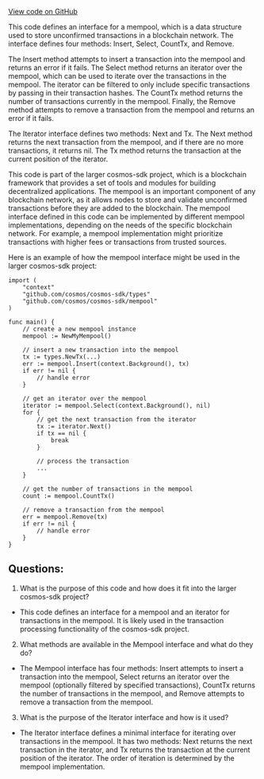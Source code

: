 [View code on GitHub](https://github.com/cosmos/cosmos-sdk/blob/main/types/mempool/mempool.go)

This code defines an interface for a mempool, which is a data structure used to store unconfirmed transactions in a blockchain network. The interface defines four methods: Insert, Select, CountTx, and Remove. 

The Insert method attempts to insert a transaction into the mempool and returns an error if it fails. The Select method returns an iterator over the mempool, which can be used to iterate over the transactions in the mempool. The iterator can be filtered to only include specific transactions by passing in their transaction hashes. The CountTx method returns the number of transactions currently in the mempool. Finally, the Remove method attempts to remove a transaction from the mempool and returns an error if it fails.

The Iterator interface defines two methods: Next and Tx. The Next method returns the next transaction from the mempool, and if there are no more transactions, it returns nil. The Tx method returns the transaction at the current position of the iterator.

This code is part of the larger cosmos-sdk project, which is a blockchain framework that provides a set of tools and modules for building decentralized applications. The mempool is an important component of any blockchain network, as it allows nodes to store and validate unconfirmed transactions before they are added to the blockchain. The mempool interface defined in this code can be implemented by different mempool implementations, depending on the needs of the specific blockchain network. For example, a mempool implementation might prioritize transactions with higher fees or transactions from trusted sources. 

Here is an example of how the mempool interface might be used in the larger cosmos-sdk project:

```
import (
    "context"
    "github.com/cosmos/cosmos-sdk/types"
    "github.com/cosmos/cosmos-sdk/mempool"
)

func main() {
    // create a new mempool instance
    mempool := NewMyMempool()

    // insert a new transaction into the mempool
    tx := types.NewTx(...)
    err := mempool.Insert(context.Background(), tx)
    if err != nil {
        // handle error
    }

    // get an iterator over the mempool
    iterator := mempool.Select(context.Background(), nil)
    for {
        // get the next transaction from the iterator
        tx := iterator.Next()
        if tx == nil {
            break
        }

        // process the transaction
        ...
    }

    // get the number of transactions in the mempool
    count := mempool.CountTx()

    // remove a transaction from the mempool
    err = mempool.Remove(tx)
    if err != nil {
        // handle error
    }
}
```
## Questions: 
 1. What is the purpose of this code and how does it fit into the larger cosmos-sdk project?
- This code defines an interface for a mempool and an iterator for transactions in the mempool. It is likely used in the transaction processing functionality of the cosmos-sdk project.

2. What methods are available in the Mempool interface and what do they do?
- The Mempool interface has four methods: Insert attempts to insert a transaction into the mempool, Select returns an iterator over the mempool (optionally filtered by specified transactions), CountTx returns the number of transactions in the mempool, and Remove attempts to remove a transaction from the mempool.

3. What is the purpose of the Iterator interface and how is it used?
- The Iterator interface defines a minimal interface for iterating over transactions in the mempool. It has two methods: Next returns the next transaction in the iterator, and Tx returns the transaction at the current position of the iterator. The order of iteration is determined by the mempool implementation.
